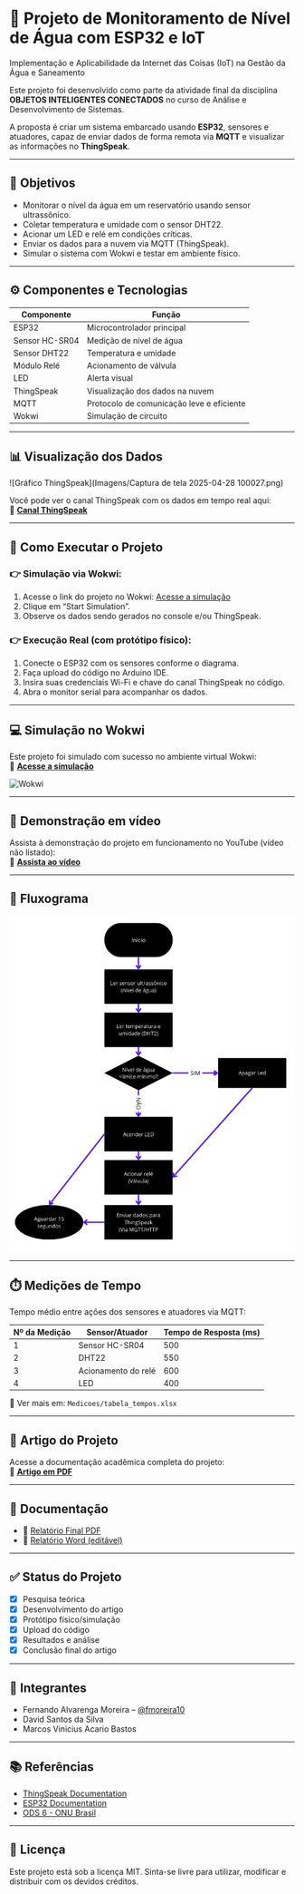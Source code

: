 # 🌊 Projeto de Monitoramento de Nível de Água com ESP32 e IoT
Implementação e Aplicabilidade da Internet das Coisas (IoT) na Gestão da Água e Saneamento

Este projeto foi desenvolvido como parte da atividade final da disciplina **OBJETOS INTELIGENTES CONECTADOS** no curso de Análise e Desenvolvimento de Sistemas.

A proposta é criar um sistema embarcado usando **ESP32**, sensores e atuadores, capaz de enviar dados de forma remota via **MQTT** e visualizar as informações no **ThingSpeak**.

---

## 📌 Objetivos

- Monitorar o nível da água em um reservatório usando sensor ultrassônico.
- Coletar temperatura e umidade com o sensor DHT22.
- Acionar um LED e relé em condições críticas.
- Enviar os dados para a nuvem via MQTT (ThingSpeak).
- Simular o sistema com Wokwi e testar em ambiente físico.

---

## ⚙️ Componentes e Tecnologias

| Componente         | Função                                   |
|--------------------|-------------------------------------------|
| ESP32              | Microcontrolador principal               |
| Sensor HC-SR04     | Medição de nível de água                 |
| Sensor DHT22       | Temperatura e umidade                    |
| Módulo Relé        | Acionamento de válvula                   |
| LED                | Alerta visual                            |
| ThingSpeak         | Visualização dos dados na nuvem          |
| MQTT               | Protocolo de comunicação leve e eficiente|
| Wokwi              | Simulação de circuito                    |

---

## 📊 Visualização dos Dados

![Gráfico ThingSpeak](Imagens/Captura de tela 2025-04-28 100027.png)

Você pode ver o canal ThingSpeak com os dados em tempo real aqui:  
🔗 **[Canal ThingSpeak](https://thingspeak.mathworks.com/channels/2681880)**

---

## 🚀 Como Executar o Projeto

### 👉 Simulação via Wokwi:
1. Acesse o link do projeto no Wokwi: [Acesse a simulação](https://wokwi.com/projects/410766655456274433)
2. Clique em “Start Simulation”.
3. Observe os dados sendo gerados no console e/ou ThingSpeak.

### 👉 Execução Real (com protótipo físico):
1. Conecte o ESP32 com os sensores conforme o diagrama.
2. Faça upload do código no Arduino IDE.
3. Insira suas credenciais Wi-Fi e chave do canal ThingSpeak no código.
4. Abra o monitor serial para acompanhar os dados.

---

## 💻 Simulação no Wokwi

Este projeto foi simulado com sucesso no ambiente virtual Wokwi:  
🔗 **[Acesse a simulação](https://wokwi.com/projects/410766655456274433)**

![Wokwi](Imagens/print_wokwi.png)

---

## 🎥 Demonstração em vídeo

Assista à demonstração do projeto em funcionamento no YouTube (vídeo não listado):  
🔗 **[Assista ao vídeo](https://youtu.be/VYlimXNDr7Y?si=XsyUXsbUd0TET6M)**

---

## 🧩 Fluxograma

![Fluxograma](Fluxograma/fluxograma.png)

---

## ⏱️ Medições de Tempo

Tempo médio entre ações dos sensores e atuadores via MQTT:

| Nº da Medição | Sensor/Atuador         | Tempo de Resposta (ms) |
|---------------|-------------------------|--------------------------|
| 1             | Sensor HC-SR04          | 500                      |
| 2             | DHT22                   | 550                      |
| 3             | Acionamento do relé     | 600                      |
| 4             | LED                     | 400                      |

📄 Ver mais em: `Medicoes/tabela_tempos.xlsx`

---

## 📄 Artigo do Projeto

Acesse a documentação acadêmica completa do projeto:  
📄 **[Artigo em PDF](documentacao/artigo-monitoramento-nivel-agua.pdf)**

---

## 📂 Documentação

- 📄 [Relatório Final PDF](Documentacao/A3_Relatorio_Final)
- 📝 [Relatório Word (editável)](Documentacao/Relatorio.docx)

---

## ✅ Status do Projeto

- [x] Pesquisa teórica  
- [x] Desenvolvimento do artigo  
- [x] Protótipo físico/simulação  
- [x] Upload do código  
- [x] Resultados e análise  
- [x] Conclusão final do artigo  

---

## 👥 Integrantes

- Fernando Alvarenga Moreira – [@fmoreira10](https://github.com/fmoreira10)  
- David Santos da Silva  
- Marcos Vinicius Acario Bastos  

---

## 📚 Referências

- [ThingSpeak Documentation](https://thingspeak.com/)
- [ESP32 Documentation](https://docs.espressif.com/projects/esp-idf/en/latest/esp32/)
- [ODS 6 - ONU Brasil](https://brasil.un.org/pt-br/sdgs/6)

---

## 🧠 Licença

Este projeto está sob a licença MIT. Sinta-se livre para utilizar, modificar e distribuir com os devidos créditos.



